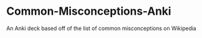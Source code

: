 # Common-Misconceptions-Anki
An Anki deck based off of the list of common misconceptions on Wikipedia
